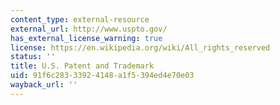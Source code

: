 ```yaml
---
content_type: external-resource
external_url: http://www.uspto.gov/
has_external_license_warning: true
license: https://en.wikipedia.org/wiki/All_rights_reserved
status: ''
title: U.S. Patent and Trademark
uid: 91f6c283-3392-4148-a1f5-394ed4e70e03
wayback_url: ''
---
```

